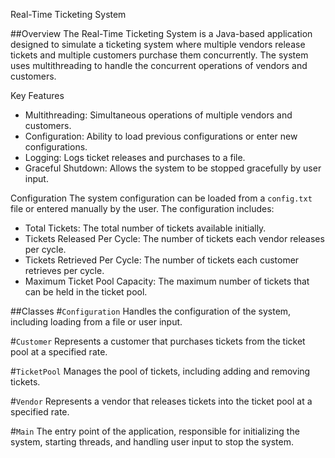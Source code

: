 Real-Time Ticketing System

##Overview
The Real-Time Ticketing System is a Java-based application designed to simulate a ticketing system where multiple vendors release tickets and multiple customers purchase them concurrently.
The system uses multithreading to handle the concurrent operations of vendors and customers.


Key Features
- Multithreading: Simultaneous operations of multiple vendors and customers.
- Configuration: Ability to load previous configurations or enter new configurations.
- Logging: Logs ticket releases and purchases to a file.
- Graceful Shutdown: Allows the system to be stopped gracefully by user input.


Configuration
The system configuration can be loaded from a `config.txt` file or entered manually by the user. The configuration includes:
- Total Tickets: The total number of tickets available initially.
- Tickets Released Per Cycle: The number of tickets each vendor releases per cycle.
- Tickets Retrieved Per Cycle: The number of tickets each customer retrieves per cycle.
- Maximum Ticket Pool Capacity: The maximum number of tickets that can be held in the ticket pool.


##Classes
#`Configuration`
Handles the configuration of the system, including loading from a file or user input.

#`Customer`
Represents a customer that purchases tickets from the ticket pool at a specified rate.

#`TicketPool`
Manages the pool of tickets, including adding and removing tickets.

#`Vendor`
Represents a vendor that releases tickets into the ticket pool at a specified rate.

#`Main`
The entry point of the application, responsible for initializing the system, starting threads, and handling user input to stop the system.
